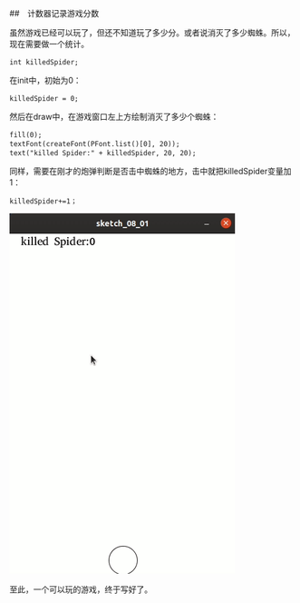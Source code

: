 ##　计数器记录游戏分数

虽然游戏已经可以玩了，但还不知道玩了多少分。或者说消灭了多少蜘蛛。所以，现在需要做一个统计。

```
int killedSpider;
```

在init中，初始为0：

```
killedSpider = 0;
```

然后在draw中，在游戏窗口左上方绘制消灭了多少个蜘蛛：

```
fill(0);
textFont(createFont(PFont.list()[0], 20));
text("killed Spider:" + killedSpider, 20, 20);
```

同样，需要在刚才的炮弹判断是否击中蜘蛛的地方，击中就把killedSpider变量加1：

```
killedSpider+=1；

```

![](08/1.gif)

至此，一个可以玩的游戏，终于写好了。